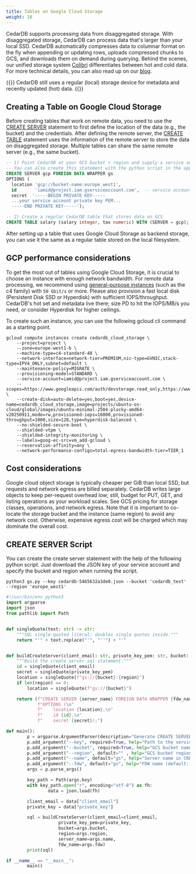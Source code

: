 ```yaml
---
title: Tables on Google Cloud Storage
weight: 10
---
```



CedarDB supports processing data from disaggregated storage.
With disaggregated storage, CedarDB can process data that's larger than your local SSD.
CedarDB automatically compresses data to columnar format on the fly when appending or updating rows, uploads compressed chunks to GCS, and downloads them on demand during querying.
Behind the scenes, our unified storage system [Colibri](https://cedardb.com/blog/colibri/) differentiates between hot and cold data.
For more technical details, you can also read up on our [blog](https://cedardb.com/blog/colibri/).


{{<callout type="info">}}
CedarDB still uses a regular (local) storage device for metadata and recently updated (hot) data.
{{</callout>}}

## Creating a Table on Google Cloud Storage

Before creating tables that work on remote data, you need to use the [CREATE SERVER](../../sqlreference/statements/createserver/) statement to first define the location of the data (e.g., the bucket) and the credentials.
After defining the remote server, the [CREATE TABLE](../../sqlreference/statements/createtable/) statement uses the information of the remote server to store the data on disaggregated storage.
Multiple tables can share the same remote server (e.g., the same bucket).

```sql
-- 1) Point CedarDB at your GCS bucket + region and supply a service account
-- You can also create this statement with the python script in the appendix of this page.
CREATE SERVER gcp FOREIGN DATA WRAPPER gs
OPTIONS (
  location 'gcp://bucket-name:europe_west1',
  id       'iamid@project.iam.gserviceaccount.com',  -- service account email
  secret  '-----BEGIN PRIVATE KEY-----
  ...your service account private key PEM...
  -----END PRIVATE KEY-----');

-- 2) Create a regular CedarDB table that stores data on GCS
CREATE TABLE salary (salary integer, tax numeric) WITH (SERVER = gcp);
```

After setting up a table that uses Google Cloud Storage as backend storage, you can use it the same as a regular table stored on the local filesystem.

## GCP performance considerations

To get the most out of tables using Google Cloud Storage, it is crucial to choose an instance with enough network bandwidth.
For remote data processing, we recommend using [general-purpose instances](../../../get_started/operate_in_cloud/#recommended-gcp-instance-types) (such as the c4 family) with `50 Gbit/s` or more.
Please also provision a fast local disk (Persistent Disk SSD or Hyperdisk) with sufficient IOPS/throughput.
CedarDB's hot set and metadata live there; size PD to hit the IOPS/MB/s you need, or consider Hyperdisk for higher ceilings.

To create such an instance, you can use the following gcloud cli command as a starting point.
```
gcloud compute instances create cedardb_cloud_storage \
    --project=project \
    --zone=europe-west1-b \
    --machine-type=c4-standard-48 \
    --network-interface=network-tier=PREMIUM,nic-type=GVNIC,stack-type=IPV4_ONLY,subnet=default \
    --maintenance-policy=MIGRATE \
    --provisioning-model=STANDARD \
    --service-account=iamid@project.iam.gserviceaccount.com \
    --scopes=https://www.googleapis.com/auth/devstorage.read_only,https://www.googleapis.com/auth/logging.write,https://www.googleapis.com/auth/monitoring.write,https://www.googleapis.com/auth/service.management.readonly,https://www.googleapis.com/auth/servicecontrol,https://www.googleapis.com/auth/trace.append \
    --create-disk=auto-delete=yes,boot=yes,device-name=cedardb_cloud_storage,image=projects/ubuntu-os-cloud/global/images/ubuntu-minimal-2504-plucky-amd64-v20250911,mode=rw,provisioned-iops=16000,provisioned-throughput=1000,size=128,type=hyperdisk-balanced \
    --no-shielded-secure-boot \
    --shielded-vtpm \
    --shielded-integrity-monitoring \
    --labels=goog-ec-src=vm_add-gcloud \
    --reservation-affinity=any \
    --network-performance-configs=total-egress-bandwidth-tier=TIER_1
```

## Cost considerations

Google cloud object storage is typically cheaper per GiB than local SSD, but requests and network egress are billed separately.
CedarDB writes large objects to keep per-request overhead low; still, budget for PUT, GET, and listing operations as your workload scales.
See GCS pricing for storage classes, operations, and network egress.
Note that it is important to co-locate the storage bucket and the instance (same region) to avoid any network cost.
Otherwise, expensive egress cost will be charged which may dominate the overall cost.


## CREATE SERVER Script

You can create the create server statement with the help of the following python script.
Just download the JSON key of your service account and specify the bucket and region when running the script.

```shell
python3 gs.py --key cedardb-5465632a3de0.json --bucket 'cedardb_test' --region 'europe_west1'
```

```py
#!/usr/bin/env python3
import argparse
import json
from pathlib import Path


def singleQuote(text: str) -> str:
    """SQL single-quoted literal; doubles single quotes inside."""
    return "'" + text.replace("'", "''") + "'"


def buildCreateServer(client_email: str, private_key_pem: str, bucket: str, region: str, server_name: str = "gcp", fdw_name: str = "s3") -> str:
    """Build the create server sql statement."""
    id = singleQuote(client_email)
    secret = singleQuote(private_key_pem)
    location = singleQuote(f"gs://{bucket}:{region}")
    if len(region) == 0:
        location = singleQuote(f"gs://{bucket}")

    return (f"CREATE SERVER {server_name} FOREIGN DATA WRAPPER {fdw_name}\n"
            f"OPTIONS (\n"
            f"    location {location},\n"
            f"    id {id},\n"
            f"    secret {secret});")

def main():
        p = argparse.ArgumentParser(description="Generate CREATE SERVER for GS FDW from a service account key.")
        p.add_argument("--key", required=True, help="Path to the service account JSON key file")
        p.add_argument("--bucket", required=True, help="GCS bucket name, e.g. cedardb")
        p.add_argument("--region", default="" , help="GCS bucket region, e.g. europe_west1")
        p.add_argument("--name", default="gs", help="Server name in CREATE SERVER (default: gs)")
        p.add_argument("--fdw", default="gs", help="FDW name (default: gs)")
        args = p.parse_args()

        key_path = Path(args.key)
        with key_path.open("r", encoding="utf-8") as fh:
                data = json.load(fh)

        client_email = data["client_email"]
        private_key = data["private_key"]

        sql = buildCreateServer(client_email=client_email,
                    private_key_pem=private_key,
                    bucket=args.bucket,
                    region=args.region,
                    server_name=args.name,
                    fdw_name=args.fdw)
        print(sql)

if __name__ == "__main__":
        main()
```

